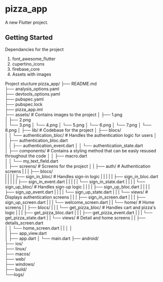 # pizza_app

A new Flutter project.

## Getting Started

Dependancies for the project
1. font_awesome_flutter
2. cupertino_icons
3. firebase_core
4. Assets with images

Project stucture 
pizza_app/
├── README.md               
├── analysis_options.yaml   
├── devtools_options.yaml   
├── pubspec.yaml            
├── pubspec.lock            
├── pizza_app.iml           
├── assets/                                          # Contains images to the project
│   ├── 1.png            
│   ├── 2.png         
│   └── 3.png
│   └── 4.png
│   └── 5.png
│   └── 6.png
│   └── 7.png
│   └── 8.png
│
├── lib/                                             # Codebase for the project
│   ├── blocs/                                       
│   │   └── authentication_bloc/                     # Handles the authentication logic for users
│   │       ├── authentication_bloc.dart      
│   │       ├── authentication_event.dart 
│   │       └── authentication_state.dart                   
│   ├── components/                                  # Contains a styling method that can be easly resused throughout the code 
│   │   ├── macro.dart          
│   │   └── my_text_field.dart                      
│   ├── screens/                                     # Screens for the project
│   |   ├── auth/                                    # Authentication screens
|   |   |   ├── blocs/                               
|   |   |   |  ├── sign_in_bloc/                     # Handles sign-in logic
|   |   |   |  |  ├── sign_in_bloc.dart
|   |   |   |  |  ├── sign_in_event.dart
|   |   |   |  |  └── sign_in_state.dart
|   |   |   |  └── sign_up_bloc/                     # Handles sign-up logic
|   |   |   |     ├── sign_up_bloc.dart
|   |   |   |     ├── sign_up_event.dart
|   |   |   |     └── sign_up_state.dart
|   |   |   └── views/                               # Displays authentication screens
|   |   |       ├── sign_in_screen.dart
|   |   |       ├── sign_up_screen.dart
|   |   |       └── welcome_screen.dart
|   |   └── home/                                    # Home screens
|   |     ├── blocs/
|   |     | └── get_pizza_bloc/                      # Handles cart and pizza's logic
|   |     |   ├── get_pizza_bloc.dart
|   |     |   ├── get_pizza_event.dart
|   |     |   └── get_pizza_state.dart
|   |     └── views/                                 # Detail and home screens
|   |       ├── details_screen.dart          
│   │       └── home_screen.dart
|   |
│   │    
│   ├── app_view.dart             
│   ├── app.dart 
│   └── main.dart 
├── android/                
├── ios/                    
├── linux/                  
├── macos/                  
├── web/                    
├── windows/                
├── build/                  
└──logs/                   
        



